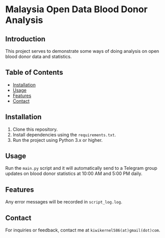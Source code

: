 # Malaysia Open Data Blood Donor Analysis

## Introduction

This project serves to demonstrate some ways of doing analysis on open blood donor data and statistics.

## Table of Contents

- [Installation](#installation)
- [Usage](#usage)
- [Features](#features)
- [Contact](#contact)

## Installation

1. Clone this repository.
2. Install dependencies using the `requirements.txt`.
3. Run the project using Python 3.x or higher.

## Usage

Run the `main.py` script and it will automatically send to a Telegram group updates on blood donor statistics at 10:00 AM and 5:00 PM daily.

## Features

Any error messages will be recorded in `script_log.log`.

## Contact

For inquiries or feedback, contact me at `kiwikernel586(at)gmail(dot)com`.
